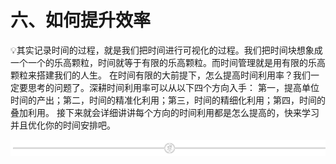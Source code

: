 # 六、如何提升效率

💡其实记录时间的过程，就是我们把时间进行可视化的过程。我们把时间块想象成一个一个的乐高颗粒，时间就等于有限的乐高颗粒。而时间管理就是用有限的乐高颗粒来搭建我们的人生。
在时间有限的大前提下，怎么提高时间利用率？我们一定要思考的问题了。深耕时间利用率可以从以下四个方向入手：
第一，提高单位时间的产出；第二，时间的精准化利用；第三，时间的精细化利用；第四，时间的叠加利用。
接下来就会详细讲讲每个方向的时间利用都是怎么提高的，快来学习并且优化你的时间安排吧。

![](img/e573a089fa5c69c53659d55b676d2c92.png)